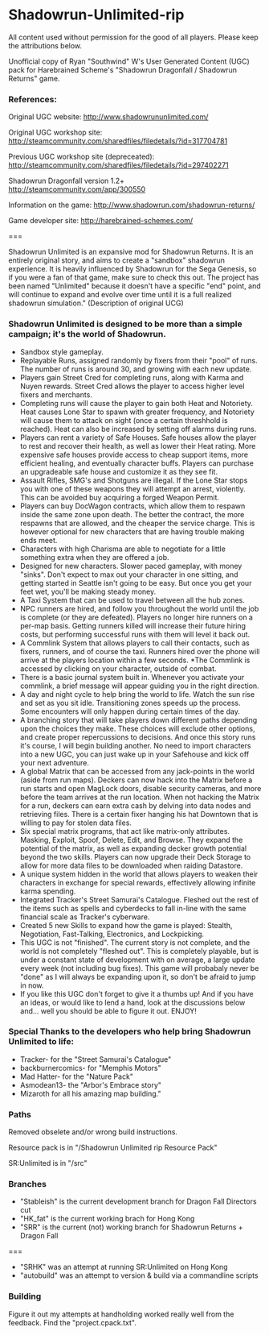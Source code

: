 # Shadowrun-Unlimited-rip
All content used without permission for the good of all players. Please keep the attributions below.

Unofficial copy of Ryan "Southwind" W's User Generated Content (UGC) pack for
Harebrained Scheme's "Shadowrun Dragonfall / Shadowrun Returns" game.

### References:


Original UGC website: http://www.shadowrununlimited.com/

Original UGC workshop site: http://steamcommunity.com/sharedfiles/filedetails/?id=317704781

Previous UGC workshop site (depreceated): http://steamcommunity.com/sharedfiles/filedetails/?id=297402271


Shadowrun Dragonfall version 1.2+ http://steamcommunity.com/app/300550

Information on the game: http://www.shadowrun.com/shadowrun-returns/

Game developer site: http://harebrained-schemes.com/

===

Shadowrun Unlimited is an expansive mod for Shadowrun Returns. It is an entirely original story, 
and aims to create a "sandbox" shadowrun experience. It is heavily influenced by Shadowrun 
for the Sega Genesis, so if you were a fan of that game, make sure to check this out. The project 
has been named "Unlimited" because it doesn't have a specific "end" point, and will continue to expand 
and evolve over time until it is a full realized shadowrun simulation."
(Description of original UCG)

### Shadowrun Unlimited is designed to be more than a simple campaign; it's the world of Shadowrun.

* Sandbox style gameplay. 
* Replayable Runs, assigned randomly by fixers from their "pool" of runs. The number of runs is around 30, and growing with each new update.
* Players gain Street Cred for completing runs, along with Karma and Nuyen rewards. Street Cred allows the player to access higher level fixers and merchants.
* Completing runs will cause the player to gain both Heat and Notoriety. Heat causes Lone Star to spawn with greater frequency, and Notoriety will cause them to attack on sight (once a certain threshhold is reached). Heat can also be increased by setting off alarms during runs. 
* Players can rent a variety of Safe Houses. Safe houses allow the player to rest and recover their health, as well as lower their Heat rating. More expensive safe houses provide access to cheap support items, more efficient healing, and eventually character buffs. Players can purchase an upgradeable safe house and customize it as they see fit.
* Assault Rifles, SMG's and Shotguns are illegal. If the Lone Star stops you with one of these weapons they will attempt an arrest, violently. This can be avoided buy acquiring a forged Weapon Permit.
* Players can buy DocWagon contracts, which allow them to respawn inside the same zone upon death. The better the contract, the more respawns that are allowed, and the cheaper the service charge. This is however optional for new characters that are having trouble making ends meet.
* Characters with high Charisma are able to negotiate for a little something extra when they are offered a job.
* Designed for new characters. Slower paced gameplay, with money "sinks". Don't expect to max out your character in one sitting, and getting started in Seattle isn't going to be easy. But once you get your feet wet, you'll be making steady money.
* A Taxi System that can be used to travel between all the hub zones.
* NPC runners are hired, and follow you throughout the world until the job is complete (or they are defeated). Players no longer hire runners on a per-map basis. Getting runners killed will increase their future hiring costs, but performing successful runs with them will level it back out.
* A Commlink System that allows players to call their contacts, such as fixers, runners, and of course the taxi. Runners hired over the phone will arrive at the players location within a few seconds. *The Commlink is accessed by clicking on your character, outside of combat.
* There is a basic journal system built in. Whenever you activate your commlink, a brief message will appear guiding you in the right direction.
* A day and night cycle to help bring the world to life. Watch the sun rise and set as you sit idle. Transitioning zones speeds up the process. Some encounters will only happen during certain times of the day.
* A branching story that will take players down different paths depending upon the choices they make. These choices will exclude other options, and create proper repercussions to decisions. And once this story runs it's course, I will begin building another. No need to import characters into a new UGC, you can just wake up in your Safehouse and kick off your next adventure.
* A global Matrix that can be accessed from any jack-points in the world (aside from run maps). Deckers can now hack into the Matrix before a run starts and open MagLock doors, disable security cameras, and more before the team arrives at the run location. When not hacking the Matrix for a run, deckers can earn extra cash by delving into data nodes and retrieving files. There is a certain fixer hanging his hat Downtown that is willing to pay for stolen data files.
* Six special matrix programs, that act like matrix-only attributes. Masking, Exploit, Spoof, Delete, Edit, and Browse. They expand the potential of the matrix, as well as expanding decker growth potential beyond the two skills. Players can now upgrade their Deck Storage to allow for more data files to be downloaded when raiding Datastore.
* A unique system hidden in the world that allows players to weaken their characters in exchange for special rewards, effectively allowing infinite karma spending.
* Integrated Tracker's Street Samurai's Catalogue. Fleshed out the rest of the items such as spells and cyberdecks to fall in-line with the same financial scale as Tracker's cyberware.
* Created 5 new Skills to expand how the game is played: Stealth, Negotiation, Fast-Talking, Electronics, and Lockpicking.
* This UGC is not "finished". The current story is not complete, and the world is not completely "fleshed out". This is completely playable, but is under a constant state of development with on average, a large update every week (not including bug fixes). This game will probabaly never be "done" as I will always be expanding upon it, so don't be afraid to jump in now.
* If you like this UGC don't forget to give it a thumbs up! And if you have an ideas, or would like to lend a hand, look at the discussions below and... well you should be able to figure it out. ENJOY!

### Special Thanks to the developers who help bring Shadowrun Unlimited to life:
* Tracker- for the "Street Samurai's Catalogue"
* backburnercomics- for "Memphis Motors"
* Mad Hatter- for the "Nature Pack"
* Asmodean13- the "Arbor's Embrace story"
* Mizaroth for all his amazing map building."


### Paths

Removed obselete and/or wrong build instructions.

Resource pack is in "/Shadowrun Unlimited rip Resource Pack"

SR:Unlimited is in "/src"

### Branches

* "Stableish" is the current development branch for Dragon Fall Directors cut
* "HK_fat" is the current working brach for Hong Kong
* "SRR" is the current (not) working branch for Shadowrun Returns + Dragon Fall

===

* "SRHK" was an attempt at running SR:Unlimited on Hong Kong
* "autobuild" was an attempt to version & build via a commandline scripts

### Building

Figure it out my attempts at handholding worked really well from the feedback. Find the "project.cpack.txt". 
